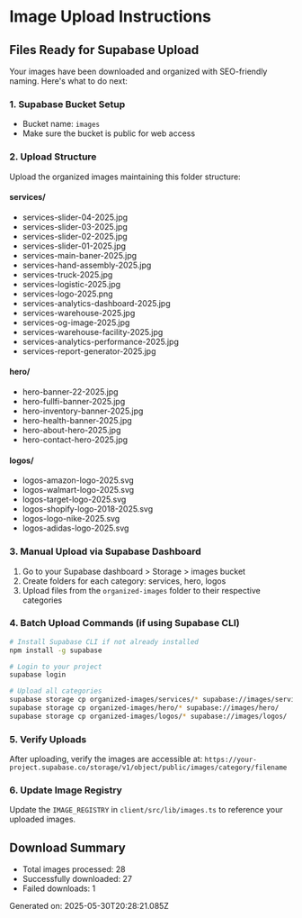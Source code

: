 # Image Upload Instructions

## Files Ready for Supabase Upload

Your images have been downloaded and organized with SEO-friendly naming. Here's what to do next:

### 1. Supabase Bucket Setup
- Bucket name: `images`
- Make sure the bucket is public for web access

### 2. Upload Structure
Upload the organized images maintaining this folder structure:


#### services/
- services-slider-04-2025.jpg
- services-slider-03-2025.jpg
- services-slider-02-2025.jpg
- services-slider-01-2025.jpg
- services-main-baner-2025.jpg
- services-hand-assembly-2025.jpg
- services-truck-2025.jpg
- services-logistic-2025.jpg
- services-logo-2025.png
- services-analytics-dashboard-2025.jpg
- services-warehouse-2025.jpg
- services-og-image-2025.jpg
- services-warehouse-facility-2025.jpg
- services-analytics-performance-2025.jpg
- services-report-generator-2025.jpg

#### hero/
- hero-banner-22-2025.jpg
- hero-fullfi-banner-2025.jpg
- hero-inventory-banner-2025.jpg
- hero-health-banner-2025.jpg
- hero-about-hero-2025.jpg
- hero-contact-hero-2025.jpg

#### logos/
- logos-amazon-logo-2025.svg
- logos-walmart-logo-2025.svg
- logos-target-logo-2025.svg
- logos-shopify-logo-2018-2025.svg
- logos-logo-nike-2025.svg
- logos-adidas-logo-2025.svg


### 3. Manual Upload via Supabase Dashboard
1. Go to your Supabase dashboard > Storage > images bucket
2. Create folders for each category: services, hero, logos
3. Upload files from the `organized-images` folder to their respective categories

### 4. Batch Upload Commands (if using Supabase CLI)

```bash
# Install Supabase CLI if not already installed
npm install -g supabase

# Login to your project
supabase login

# Upload all categories
supabase storage cp organized-images/services/* supabase://images/services/
supabase storage cp organized-images/hero/* supabase://images/hero/
supabase storage cp organized-images/logos/* supabase://images/logos/
```

### 5. Verify Uploads

After uploading, verify the images are accessible at:
`https://your-project.supabase.co/storage/v1/object/public/images/category/filename`

### 6. Update Image Registry

Update the `IMAGE_REGISTRY` in `client/src/lib/images.ts` to reference your uploaded images.

## Download Summary

- Total images processed: 28
- Successfully downloaded: 27
- Failed downloads: 1

Generated on: 2025-05-30T20:28:21.085Z
